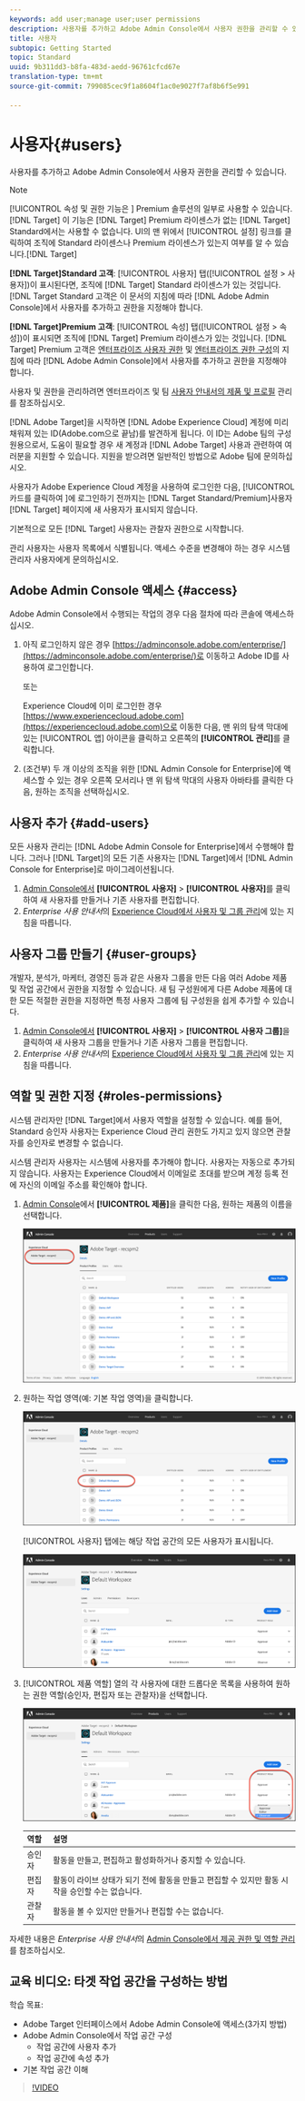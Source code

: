 ```yaml
---
keywords: add user;manage user;user permissions
description: 사용자를 추가하고 Adobe Admin Console에서 사용자 권한을 관리할 수 있습니다.
title: 사용자
subtopic: Getting Started
topic: Standard
uuid: 9b311dd3-b8fa-483d-aedd-96761cfcd67e
translation-type: tm+mt
source-git-commit: 799085cec9f1a8604f1ac0e9027f7af8b6f5e991

---
```



# 사용자{#users}

사용자를 추가하고 Adobe Admin Console에서 사용자 권한을 관리할 수 있습니다.

>[!NOTE]
>
>[!UICONTROL 속성 및 권한 기능은 ] Premium 솔루션의 일부로 사용할 수 있습니다. [!DNL Target] 이 기능은 [!DNL Target] Premium 라이센스가 없는 [!DNL Target] Standard에서는 사용할 수 없습니다.
> UI의 맨 위에서 [!UICONTROL 설정] 링크를 클릭하여 조직에 Standard 라이센스나 Premium 라이센스가 있는지 여부를 알 수 있습니다.[!DNL Target]
>
>**[!DNL Target]Standard 고객**: [!UICONTROL 사용자] 탭([!UICONTROL 설정 &gt; 사용자])이 표시된다면, 조직에 [!DNL Target] Standard 라이센스가 있는 것입니다. [!DNL Target Standard 고객은 이 문서의 지침에 따라 [!DNL Adobe Admin Console]에서 사용자를 추가하고 권한을 지정해야 합니다.
>
>**[!DNL Target]Premium 고객**: [!UICONTROL 속성] 탭([!UICONTROL 설정 &gt; 속성])이 표시되면 조직에 [!DNL Target] Premium 라이센스가 있는 것입니다. [!DNL Target] Premium 고객은 [엔터프라이즈 사용자 권한](/help/administrating-target/c-user-management/property-channel/property-channel.md) 및 [엔터프라이즈 권한 구성](/help/administrating-target/c-user-management/property-channel/properties-overview.md)의 지침에 따라 [!DNL Adobe Admin Console]에서 사용자를 추가하고 권한을 지정해야 합니다.

사용자 및 권한을 관리하려면 엔터프라이즈 및 팀 [사용자 안내서의 제품 및 프로필](https://helpx.adobe.com/enterprise/using/manage-products-and-profiles.html) 관리를 참조하십시오.

[!DNL Adobe Target]을 시작하면 [!DNL Adobe Experience Cloud] 계정에 미리 채워져 있는 ID(Adobe.com으로 끝남)를 발견하게 됩니다. 이 ID는 Adobe 팀의 구성원용으로서, 도움이 필요할 경우 새 계정과 [!DNL Adobe Target] 사용과 관련하여 여러분을 지원할 수 있습니다. 지원을 받으려면 일반적인 방법으로 Adobe 팀에 문의하십시오.

사용자가 Adobe Experience Cloud 계정을 사용하여 로그인한 다음, [!UICONTROL  카드를 클릭하여 ]에 로그인하기 전까지는 [!DNL Target Standard/Premium]사용자[!DNL Target] 페이지에 새 사용자가 표시되지 않습니다.

기본적으로 모든 [!DNL Target] 사용자는 관찰자 권한으로 시작합니다.

관리 사용자는 사용자 목록에서 식별됩니다. 액세스 수준을 변경해야 하는 경우 시스템 관리자 사용자에게 문의하십시오.

## Adobe Admin Console 액세스 {#access}

Adobe Admin Console에서 수행되는 작업의 경우 다음 절차에 따라 콘솔에 액세스하십시오.

1. 아직 로그인하지 않은 경우 [https://adminconsole.adobe.com/enterprise/](https://adminconsole.adobe.com/enterprise/)로 이동하고 Adobe ID를 사용하여 로그인합니다.

   또는

   Experience Cloud에 이미 로그인한 경우 [https://www.experiencecloud.adobe.com](https://experiencecloud.adobe.com)으로 이동한 다음, 맨 위의 탐색 막대에 있는 [!UICONTROL 앱] 아이콘을 클릭하고 오른쪽의 **[!UICONTROL 관리]**&#x200B;를 클릭합니다.

1. (조건부) 두 개 이상의 조직을 위한 [!DNL Admin Console for Enterprise]에 액세스할 수 있는 경우 오른쪽 모서리나 맨 위 탐색 막대의 사용자 아바타를 클릭한 다음, 원하는 조직을 선택하십시오.

## 사용자 추가 {#add-users}

모든 사용자 관리는 [!DNL Adobe Admin Console for Enterprise]에서 수행해야 합니다. 그러나 [!DNL Target]의 모든 기존 사용자는 [!DNL Target]에서 [!DNL Admin Console for Enterprise]로 마이그레이션됩니다.

1. [Admin Console에서](../../../administrating-target/c-user-management/c-user-management/user-management.md#section_79796E0227D048F59BAE0AB02E544EBE) **[!UICONTROL 사용자]** &gt; **[!UICONTROL 사용자]**&#x200B;를 클릭하여 새 사용자를 만들거나 기존 사용자를 편집합니다.
1. *Enterprise 사용 안내서*&#x200B;의 [Experience Cloud에서 사용자 및 그룹 관리](https://helpx.adobe.com/enterprise/help/users.html)에 있는 지침을 따릅니다.

## 사용자 그룹 만들기 {#user-groups}

개발자, 분석가, 마케터, 경영진 등과 같은 사용자 그룹을 만든 다음 여러 Adobe 제품 및 작업 공간에서 권한을 지정할 수 있습니다. 새 팀 구성원에게 다른 Adobe 제품에 대한 모든 적절한 권한을 지정하면 특정 사용자 그룹에 팀 구성원을 쉽게 추가할 수 있습니다.

1. [Admin Console에서](../../../administrating-target/c-user-management/c-user-management/user-management.md#section_79796E0227D048F59BAE0AB02E544EBE) **[!UICONTROL 사용자]** &gt; **[!UICONTROL 사용자 그룹]**&#x200B;을 클릭하여 새 사용자 그룹을 만들거나 기존 사용자 그룹을 편집합니다.
1. *Enterprise 사용 안내서*&#x200B;의 [Experience Cloud에서 사용자 및 그룹 관리](https://helpx.adobe.com/enterprise/help/users.html)에 있는 지침을 따릅니다.

## 역할 및 권한 지정 {#roles-permissions}

시스템 관리자만 [!DNL Target]에서 사용자 역할을 설정할 수 있습니다. 예를 들어, Standard 승인자 사용자는 Experience Cloud 관리 권한도 가지고 있지 않으면 관찰자를 승인자로 변경할 수 없습니다.

시스템 관리자 사용자는 시스템에 사용자를 추가해야 합니다. 사용자는 자동으로 추가되지 않습니다. 사용자는 Experience Cloud에서 이메일로 초대를 받으며 계정 등록 전에 자신의 이메일 주소를 확인해야 합니다.

1. [Admin Console](../../../administrating-target/c-user-management/c-user-management/user-management.md#section_79796E0227D048F59BAE0AB02E544EBE)에서 **[!UICONTROL 제품]**&#x200B;을 클릭한 다음, 원하는 제품의 이름을 선택합니다.

   ![제품 탭](/help/administrating-target/c-user-management/c-user-management/assets/workspace-new.png)

1. 원하는 작업 영역(예: 기본 작업 영역)을 클릭합니다.

   ![기본 작업 공간](/help/administrating-target/c-user-management/c-user-management/assets/default-workspace.png)

   [!UICONTROL 사용자] 탭에는 해당 작업 공간의 모든 사용자가 표시됩니다.

   ![구성 사용자](/help/administrating-target/c-user-management/c-user-management/assets/configuration_users-new.png)

1. [!UICONTROL 제품 역할] 열의 각 사용자에 대한 드롭다운 목록을 사용하여 원하는 권한 역할(승인자, 편집자 또는 관찰자)을 선택합니다.

   ![제품 역할 드롭다운 목록](/help/administrating-target/c-user-management/c-user-management/assets/product-role.png)

   | 역할 | 설명 |
   |--- |--- |
   | 승인자 | 활동을 만들고, 편집하고 활성화하거나 중지할 수 있습니다. |
   | 편집자 | 활동이 라이브 상태가 되기 전에 활동을 만들고 편집할 수 있지만 활동 시작을 승인할 수는 없습니다. |
   | 관찰자 | 활동을 볼 수 있지만 만들거나 편집할 수는 없습니다. |

자세한 내용은 *Enterprise 사용 안내서*&#x200B;의 [Admin Console에서 제공 권한 및 역할 관리](https://helpx.adobe.com/enterprise/help/manage-permissions-and-roles.html)를 참조하십시오.

## 교육 비디오: 타겟 작업 공간을 구성하는 방법

학습 목표:

* Adobe Target 인터페이스에서 Adobe Admin Console에 액세스(3가지 방법)
* Adobe Admin Console에서 작업 공간 구성
   * 작업 공간에 사용자 추가
   * 작업 공간에 속성 추가
* 기본 작업 공간 이해

>[!VIDEO](https://video.tv.adobe.com/v/19463/?captions=kor)
